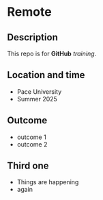 # Remote

## Description

This repo is for **GitHub** *training*.

## Location and time

* Pace University
* Summer 2025

## Outcome 
* outcome 1
* outcome 2

## Third one

* Things are happening
* again
